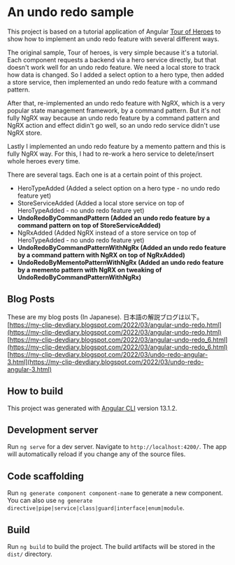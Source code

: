 # An undo redo sample

This project is based on a tutorial application of Angular [Tour of Heroes](https://angular.io/tutorial) to show how to implement an undo redo feature with several different ways.

The original sample, Tour of heroes, is very simple because it's a tutorial. Each component requests a backend via a hero service directly, but that doesn't work well for an undo redo feature. We need a local store to track how data is changed. So I added a select option to a hero type, then added a store service, then implemented an undo redo feature with a command pattern. 

After that, re-implemented an undo redo feature with NgRX, which is a very popular state management framework, by a command pattern. But it's not fully NgRX way because an undo redo feature by a command pattern and NgRX action and effect didin't go well, so an undo redo service didn't use NgRX store. 

Lastly I implemented an undo redo feature by a memento pattern and this is fully NgRX way. For this, I had to re-work a hero service to delete/insert whole heroes every time.

There are several tags. Each one is at a certain point of this project.
 - HeroTypeAdded (Added a select option on a hero type - no undo redo feature yet)
 - StoreServiceAdded (Added a local store service on top of HeroTypeAdded - no undo redo feature yet)
 - **UndoRedoByCommandPattern (Added an undo redo feature by a command pattern on top of StoreServiceAdded)**
 - NgRxAdded (Added NgRX instead of a store service on top of HeroTypeAdded - no undo redo feature yet)
 - **UndoRedoByCommandPatternWithNgRx (Added an undo redo feature by a command pattern with NgRX on top of NgRxAdded)**
 - **UndoRedoByMementoPatternWithNgRx (Added an undo redo feature by a memento pattern with NgRX on tweaking of UndoRedoByCommandPatternWithNgRx)**

## Blog Posts

These are my blog posts (In Japanese).  日本語の解説ブログは以下。  
[https://my-clip-devdiary.blogspot.com/2022/03/angular-undo-redo.html](https://my-clip-devdiary.blogspot.com/2022/03/angular-undo-redo.html)  
[https://my-clip-devdiary.blogspot.com/2022/03/angular-undo-redo_6.html](https://my-clip-devdiary.blogspot.com/2022/03/angular-undo-redo_6.html)  
[https://my-clip-devdiary.blogspot.com/2022/03/undo-redo-angular-3.html](https://my-clip-devdiary.blogspot.com/2022/03/undo-redo-angular-3.html)

## How to build

This project was generated with [Angular CLI](https://github.com/angular/angular-cli) version 13.1.2.

## Development server

Run `ng serve` for a dev server. Navigate to `http://localhost:4200/`. The app will automatically reload if you change any of the source files.

## Code scaffolding

Run `ng generate component component-name` to generate a new component. You can also use `ng generate directive|pipe|service|class|guard|interface|enum|module`.

## Build

Run `ng build` to build the project. The build artifacts will be stored in the `dist/` directory.

